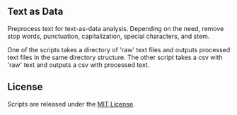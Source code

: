 ## Text as Data

Preprocess text for text-as-data analysis. Depending on the need, remove stop words, punctuation, capitalization, special characters, and stem.

One of the scripts takes a directory of 'raw' text files and outputs processed text files in the same directory structure. 
The other script takes a csv with 'raw' text and outputs a csv with processed text.

## License

Scripts are released under the [MIT License](https://github.com/soodoku/Weather-Data/License%20for%20Scripts.md).

